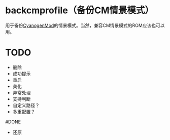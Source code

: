 # backcmprofile（备份CM情景模式）
用于备份[CyanogenMod](http://www.cyanogenmod.org/)的情景模式。当然，兼容CM情景模式的ROM应该也可以用。

# TODO
- 删除
- 成功提示
- 重启
- 美化
- 异常处理
- 支持判断
- 自定义路径？
- 多重配置？

#DONE
- 还原